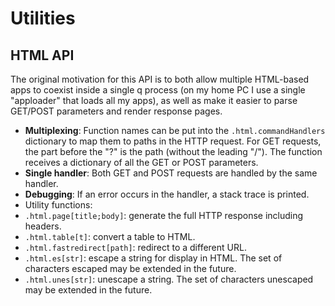 # Utilities

## HTML API

The original motivation for this API is to both allow multiple HTML-based apps to coexist inside a single q process (on my home PC I use a single "apploader" that loads all my apps), as well as make it easier to parse GET/POST parameters and render response pages.

* **Multiplexing**: Function names can be put into the ```.html.commandHandlers``` dictionary to map them to paths in the HTTP request. For GET requests, the part before the "?" is the path (without the leading "/"). The function receives a dictionary of all the GET or POST parameters.
* **Single handler**: Both GET and POST requests are handled by the same handler.
* **Debugging**: If an error occurs in the handler, a stack trace is printed.
* Utility functions:
 * ```.html.page[title;body]```: generate the full HTTP response including headers.
 * ```.html.table[t]```: convert a table to HTML.
 * ```.html.fastredirect[path]```: redirect to a different URL.
 * ```.html.es[str]```: escape a string for display in HTML. The set of characters escaped may be extended in the future.
 * ```.html.unes[str]```: unescape a string. The set of characters unescaped may be extended in the future.
